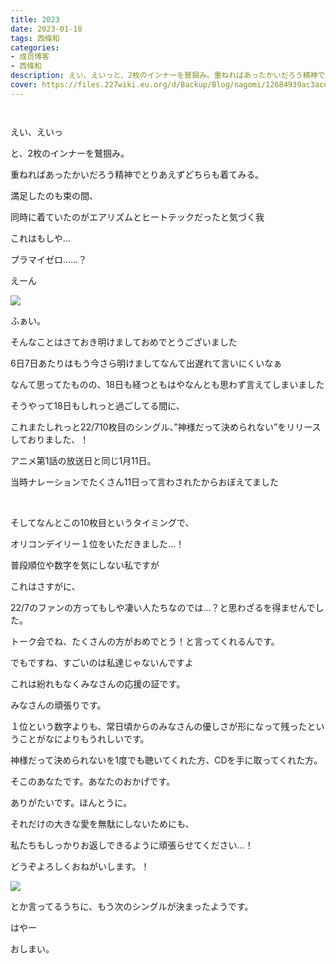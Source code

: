 ```yaml
---
title: 2023
date: 2023-01-18
tags: 西條和
categories: 
- 成员博客
- 西條和
description: えい、えいっと、2枚のインナーを鷲掴み。重ねればあったかいだろう精神でとりあえずどちらも着てみる。...
cover: https://files.227wiki.eu.org/d/Backup/Blog/nagomi/12684939ac3acd98cd2ef1a146d20.jpg 
---
```


        ﻿















えい、えいっ










と、2枚のインナーを鷲掴み。


















重ねればあったかいだろう精神でとりあえずどちらも着てみる。﻿























満足したのも束の間、














同時に着ていたのがエアリズムとヒートテックだったと気づく我



































これはもしや…







プラマイゼロ……？






















えーん

















![](https://files.227wiki.eu.org/d/Backup/Blog/nagomi/12684939ac3acd98cd2ef1a146d20.jpg)











ふぁい。


















そんなことはさておき明けましておめでとうございました

















6日7日あたりはもう今さら明けましてなんて出遅れて言いにくいなぁ





なんて思ってたものの、18日も経つともはやなんとも思わず言えてしまいました


















そうやって18日もしれっと過ごしてる間に、






これまたしれっと22/710枚目のシングル、”神様だって決められない”をリリースしておりました、！


















アニメ第1話の放送日と同じ1月11日。











当時ナレーションでたくさん11日って言わされたからおぼえてました
















﻿








そしてなんとこの10枚目というタイミングで、



オリコンデイリー１位をいただきました…！

























普段順位や数字を気にしない私ですが


これはさすがに、



















22/7のファンの方ってもしや凄い人たちなのでは…？と思わざるを得ませんでした。




















トーク会でね、たくさんの方がおめでとう！と言ってくれるんです。
















でもですね、すごいのは私達じゃないんですよ















これは紛れもなくみなさんの応援の証です。











みなさんの頑張りです。

















１位という数字よりも、常日頃からのみなさんの優しさが形になって残ったということがなによりもうれしいです。















神様だって決められないを1度でも聴いてくれた方、CDを手に取ってくれた方。











そこのあなたです。あなたのおかげです。






















ありがたいです。ほんとうに。


















それだけの大きな愛を無駄にしないためにも、


私たちもしっかりお返しできるように頑張らせてください…！
























どうぞよろしくおねがいします。！









![](https://files.227wiki.eu.org/d/Backup/Blog/nagomi/12684939ac3acd98cd2ef1a146d20-01.jpg)

















とか言ってるうちに、もう次のシングルが決まったようです。


















はやー
























おしまい。


